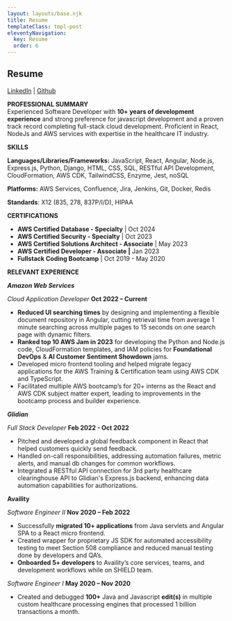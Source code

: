 ```yaml
---
layout: layouts/base.njk
title: Resume
templateClass: tmpl-post
eleventyNavigation:
  key: Resume
  order: 6
---
```


## Resume

 [LinkedIn](https://www.linkedin.com/in/tanner-byers/) | [Github](https://github.com/tannerbyers)

**PROFESSIONAL SUMMARY**   
Experienced Software Developer with **10+ years of development experience** and strong preference for javascript development and a proven track record completing full-stack cloud development. Proficient in React, NodeJs and AWS services with expertise in the healthcare IT industry. 

**SKILLS** 

**Languages/Libraries/Frameworks:** JavaScript, React, Angular, Node.js, Express.js, Python, Django, HTML, CSS, SQL, RESTful API Development, CloudFormation, AWS CDK, TailwindCSS, Enzyme, Jest, noSQL

**Platforms:** AWS Services, Confluence, Jira, Jenkins, Git, Docker, Redis

**Standards**: X12 (835, 278, 837P/I/D), HIPAA

**CERTIFICATIONS** 

- **AWS Certified Database \- Specialty** | Oct 2024
- **AWS Certified Security \- Specialty** | Oct 2023  
- **AWS Certified Solutions Architect \- Associate** | May 2023  
- **AWS Certified Developer \- Associate |** Jan 2023  
- **Fullstack Coding Bootcamp** | Oct 2019 \- May 2020

**RELEVANT EXPERIENCE** 

***Amazon Web Services***

*Cloud Application Developer* **Oct 2022 – Current**

- **Reduced UI searching times** by designing and implementing a flexible document repository in Angular, cutting retrieval time from average 1 minute searching across multiple pages to 15 seconds on one search page with dynamic filters.  
- **Ranked top 10 AWS Jam in 2023** for developing the Python and Node.js code, CloudFormation templates, and IAM policies for **Foundational DevOps** & **AI Customer Sentiment Showdown** jams.  
- Developed micro frontend tooling and helped migrate legacy applications for the AWS Training & Certification team using AWS CDK and TypeScript.  
- Facilitated multiple AWS bootcamp’s for 20+ interns as the React and AWS CDK subject matter expert, leading to improvements in the bootcamp process and builder experience.

***Glidian***

*Full Stack Developer*	 **Feb 2022 \- Oct 2022**

- Pitched and developed a global feedback component in React that helped customers quickly send feedback.  
- Handled on-call responsibilities, addressing automation failures, metric alerts, and manual db changes for common workflows.  
- Integrated a RESTful API connection for 3rd party healthcare clearinghouse API to Glidian's Express.js backend, enhancing data automation capabilities for authorizations.

**Availity**

*Software Engineer II*	**Nov 2020 – Feb 2022**

- Successfully **migrated 10+ applications** from Java servlets and Angular SPA to a React micro frontend.  
- Created wrapper for proprietary JS SDK for automated accessibility testing to meet Section 508 compliance and reduced manual testing done by developers and QA’s.  
- **Onboarded 5+ developers** to Availity’s core services, teams, and development workflows while on SHIELD team.

*Software Engineer I*	**May 2020 – Nov 2020**

- Created and debugged **100+** Java and Javascript **edit(s)** in multiple custom healthcare processing engines that processed 1 billion transactions a month.


